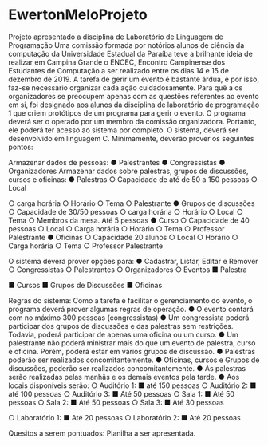 # EwertonMeloProjeto
Projeto apresentado a disciplina de Laboratório de Linguagem de Programação
Uma  comissão  formada  por  notórios  alunos  de  ciência  da  computação  da            Universidade  Estadual  da  Paraíba  teve  a  brilhante  ideia  de  realizar  em  Campina             Grande  o  ENCEC,  Encontro  Campinense  dos  Estudantes  de  Computação  a  ser            realizado   entre   os   dias   14   e   15   de   dezembro   de   2019. 
 A  tarefa  de  gerir  um  evento  é  bastante  árdua,  e  por  isso,  faz-se  necessário               organizar  cada  ação  cuidadosamente.  Para  quê  a  os  organizadores  se  preocupem            apenas  com  as  questões  referentes  ao  evento  em  si,  foi  designado  aos  alunos  da               disciplina  de  laboratório  de  programação  1  que  criem  protótipos  de  um  programa             para   gerir   o   evento.   O  programa  deverá  ser  o  operado  por  um  membro  da  comissão            organizadora.   Portanto,   ele   poderá   ter   acesso   ao   sistema   por   completo. 
 O  sistema,  deverá  ser  desenvolvido  em  linguagem  C.  Minimamente,  deverão           prover   os   seguintes   pontos: 
 
 
Armazenar   dados   de   pessoas: 
 ● Palestrantes 
 ● Congressistas 
 ● Organizadores 
 Armazenar   dados   sobre   palestras,   grupos   de   discussões,   cursos   e   oficinas: 
 ● Palestras 
 ○ Capacidade   de   até   de   50   a   150   pessoas 
 ○ Local 
 
○ carga   horária 
 ○ Horário 
 ○ Tema 
 ○ Palestrante 
 ● Grupos   de   discussões 
 ○ Capacidade   de   30/50   pessoas 
 ○ carga   horária 
 ○ Horário 
 ○ Local 
 ○ Tema 
 ○ Membros   da   mesa.   Até   5   pessoas 
 ● Curso 
 ○ Capacidade   de   40   pessoas 
 ○ Local 
 ○ Carga   horária 
 ○ Horário 
 ○ Tema 
 ○ Professor   Palestrante 
 ● Oficinas 
 ○ Capacidade   20   alunos 
 ○ Local 
 ○ Horário 
 ○ Carga   horária 
 ○ Tema 
 ○ Professor   Palestrante 
 
O   sistema   deverá   prover   opções   para: 
 ● Cadastrar,   Listar,   Editar   e   Remover 
 ○ Congressistas 
 ○ Palestrantes 
 ○ Organizadores 
 ○ Eventos 
 ■ Palestra 
 
■ Cursos 
 ■ Grupos   de   Discussões 
 ■ Oficinas 
 
 
Regras   do   sistema: 
 Como  a  tarefa  é  facilitar  o  gerenciamento  do  evento,  o  programa  deverá             prover   algumas   regras   de   operação. 
 ● O   evento   contará   com   no   máximo   300   pessoas   (congressistas) 
 ● Um  congressista  poderá  participar  dos  grupos  de  discussões  e  das           palestras  sem  restrições.  Todavia,  poderá  participar  de  apenas  uma          oficina   ou   um   curso. 
 ● Um  palestrante  não  poderá  ministrar  mais  do  que  um  evento  de            palestra,  curso  e  oficina.  Porém,  poderá  estar  em  vários  grupos  de            discussão. 
 ● Palestras   poderão   ser   realizados   concomitantemente. 
 ● Oficinas,  cursos  e  Grupos  de  discussões,  poderão  ser  realizados          concomitantemente. 
 ● As  palestras  serão  realizadas  pelas  manhãs  e  os  demais  eventos  pela            tarde. 
 ● Aos   locais   disponíveis   serão: 
 ○ Auditório   1: 
 ■ até   150   pessoas 
 ○ Auditório   2: 
 ■ até   100   pessoas 
 ○ Auditório   3: 
 ■ Até   50   pessoas 
 ○ Sala   1:   ■ Até   50   pessoas 
 ○ Sala   2: 
 ■ Até   50   pessoas 
 ○ Sala   3: 
 ■ Até   30   pessoas 
 
○ Laboratório   1: 
 ■ Até   20   pessoas 
 ○ Laboratório   2: 
 ■ Até   20   pessoas 
 
Quesitos   a   serem   pontuados: 
 Planilha   a   ser   apresentada. 
